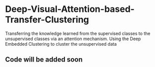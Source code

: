 # Deep-Visual-Attention-based-Transfer-Clustering
Transferring the knowledge learned from the supervised classes to the unsupervised classes via an attention mechanism. Using the Deep Embedded Clustering to cluster the unsupervised data

## Code will be added soon

